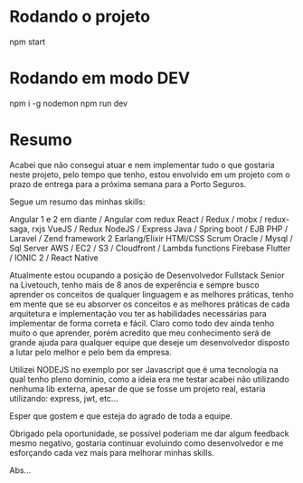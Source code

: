 # Rodando o projeto
npm start

# Rodando em modo DEV
npm i -g nodemon
npm run dev

# Resumo
Acabei que não consegui atuar e nem implementar tudo o que gostaria
neste projeto, pelo tempo que tenho, estou envolvido em um projeto com o prazo de entrega para a próxima semana para a Porto Seguros.

Segue um resumo das minhas skills:

Angular 1 e 2 em diante / Angular com redux
React / Redux / mobx / redux-saga, rxjs
VueJS / Redux
NodeJS / Express
Java / Spring boot / EJB
PHP / Laravel / Zend framework 2
Earlang/Elixir
HTMl/CSS
Scrum
Oracle / Mysql / Sql Server
AWS / EC2 / S3 / Cloudfront / Lambda functions
Firebase
Flutter / IONIC 2 / React Native

Atualmente estou ocupando a posição de Desenvolvedor Fullstack Senior na Livetouch, tenho mais de 8 anos de experência e sempre busco aprender os conceitos de qualquer linguagem e as melhores práticas, tenho em mente que se eu absorver os conceitos e as melhores práticas de cada arquitetura e implementação vou ter as habilidades necessárias para implementar de forma correta e fácil. Claro como todo dev ainda tenho muito o que aprender, porém acredito que meu conhecimento será de grande ajuda para qualquer equipe que deseje um desenvolvedor disposto a lutar pelo melhor e pelo bem da empresa.


Utilizei NODEJS no exemplo por ser Javascript que é uma tecnologia na qual tenho pleno dominio, como a ideia era me testar acabei não utilizando nenhuma lib externa, apesar de que se fosse um projeto real, estaria utilizando: express, jwt, etc...

Esper que gostem e que esteja do agrado de toda a equipe.

Obrigado pela oportunidade, se possível poderiam me dar algum feedback mesmo negativo, gostaria continuar evoluindo como desenvolvedor e me esforçando cada vez mais para melhorar minhas skills.

Abs...